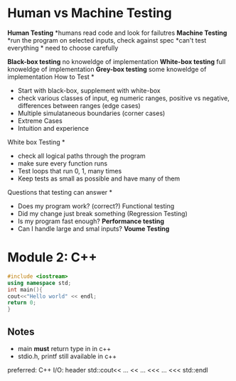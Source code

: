 Human vs Machine Testing
=
**Human Testing** 
*humans read code and look for failutres
**Machine Testing** 
*run the program on selected inputs, check against spec 
*can't test everything * need to choose carefully

**Black-box testing** no knoweldge of implementation
**White-box testing** full knoweldge of implementation
**Grey-box testing** some knoweldge of implementation
How to Test
*
* Start with black-box, supplement with white-box
* check various classes of input, eg numeric ranges, positive vs negative,
differences between ranges (edge cases)
* Multiple simulataneous boundaries (corner cases)
* Extreme Cases 
* Intuition and experience

White box Testing
*
* check all logical paths through the program
* make sure every function runs
* Test loops that run 0, 1, many times
* Keep tests as small as possible and have many of them

Questions that testing can answer
*
* Does my program work? (correct?) Functional testing
* Did my change just break something (Regression Testing)
* Is my program fast enough? **Performance testing**
* Can I handle large and smal inputs? **Voume Testing**

Module 2: C++
= 

```c++
#include <iostream>
using namespace std;
int main(){
cout<<"Hello world" << endl;
return 0;
}
```

Notes
-
* main **must** return type in in c++
* stdio.h, printf still available in c++

 preferred: C++ I/O: 
header <iostream>
std::cout<< ... << ... <<< ... <<< std::endl

